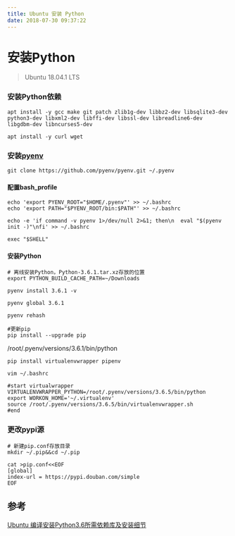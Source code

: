 ```yaml
---
title: Ubuntu 安装 Python
date: 2018-07-30 09:37:22
---
```


# 安装Python

> Ubuntu 18.04.1 LTS

### 安装Python依赖

```
apt install -y gcc make git patch zlib1g-dev libbz2-dev libsqlite3-dev python3-dev libxml2-dev libffi-dev libssl-dev libreadline6-dev libgdbm-dev libncurses5-dev

apt install -y curl wget 
```

### 安装[pyenv](https://github.com/pyenv/pyenv)

```shell
git clone https://github.com/pyenv/pyenv.git ~/.pyenv
```

#### 配置bash_profile

```shell
echo 'export PYENV_ROOT="$HOME/.pyenv"' >> ~/.bashrc
echo 'export PATH="$PYENV_ROOT/bin:$PATH"' >> ~/.bashrc

echo -e 'if command -v pyenv 1>/dev/null 2>&1; then\n  eval "$(pyenv init -)"\nfi' >> ~/.bashrc

exec "$SHELL"
```

#### 安装Python

```shell
# 离线安装Python，Python-3.6.1.tar.xz存放的位置
export PYTHON_BUILD_CACHE_PATH=~/Downloads

pyenv install 3.6.1 -v

pyenv global 3.6.1

pyenv rehash

#更新pip
pip install --upgrade pip
```

/root/.pyenv/versions/3.6.1/bin/python

```
pip install virtualenvwrapper pipenv
```

```shell
vim ~/.bashrc

#start virtualwrapper
VIRTUALENVWRAPPER_PYTHON=/root/.pyenv/versions/3.6.5/bin/python
export WORKON_HOME='~/.virtualenv'
source /root/.pyenv/versions/3.6.5/bin/virtualenvwrapper.sh
#end
```

### 更改pypi源

```
# 新建pip.conf存放目录
mkdir ~/.pip&&cd ~/.pip

cat >pip.conf<<EOF
[global]
index-url = https://pypi.douban.com/simple
EOF
```
## 参考

[Ubuntu 编译安装Python3.6所需依赖库及安装细节](https://www.jianshu.com/p/2fd6383ec010)